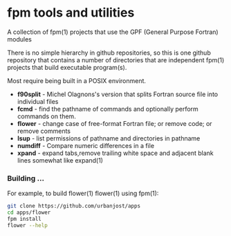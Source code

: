# fpm tools and utilities

A collection of fpm(1) projects that use the GPF (General Purpose Fortran) modules

There is no simple hierarchy in github repositories, so this is one github repository
that contains a number of directories that are independent fpm(1) projects that build
executable program(s).

Most require being built in a POSIX environment.

+ **f90split** - Michel Olagnons's version that splits Fortran source file into individual files
+ **fcmd** - find the pathname of commands and optionally perform commands on them.
+ **flower** - change case of free-format Fortran file; or remove code; or remove comments
+ **lsup** - list permissions of pathname and directories in pathname
+ **numdiff** - Compare numeric differences in a file
+ **xpand** - expand tabs,remove trailing white space and adjacent blank lines somewhat like expand(1)

### Building ...

For example, to build flower(1)
flower(1) using fpm(1):
```bash
git clone https://github.com/urbanjost/apps
cd apps/flower
fpm install
flower --help
```
